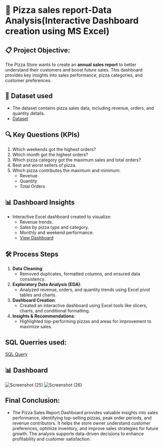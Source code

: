 # 🍕 Pizza sales report-Data Analysis(Interactive Dashboard creation using MS Excel)
## 📋 Project Objective:
The Pizza Store wants to create an **annual sales report** to better understand their customers and boost future sales. This dashboard provides key insights into sales performance, pizza categories, and customer preferences.

## 📂 Dataset used
- The dataset contains pizza sales data, including revenue, orders, and quantity details.
- <a href="https://github.com/dheivii/pizza_dashboard/blob/main/pizza_sales.csv">Dataset</a>


## 🔍 Key Questions (KPIs)
1. Which weekends got the highest orders?
2. Which month got the highest orders?
3. Which pizza category got the maximum sales and total orders?
4. Best and worst sellers of pizza.
5. Which pizza contributes the maximum and minimum:
   - Revenue
   - Quantity
   - Total Orders

## 📊 Dashboard Insights
- Interactive Excel dashboard created to visualize:
  - Revenue trends.
  - Sales by pizza type and category.
  - Monthly and weekend performance.
  - <a href="https://github.com/dheivii/pizza_dashboard/blob/main/pizza_dashboard(powerBi).pdf">View Dashboard</a>

## 🛠️ Process Steps
1. **Data Cleaning**:
   - Removed duplicates, formatted columns, and ensured data consistency.
2. **Exploratory Data Analysis (EDA)**:
   - Analyzed revenue, orders, and quantity trends using Excel pivot tables and charts.
3. **Dashboard Creation**:
   - Created an interactive dashboard using Excel tools like slicers, charts, and conditional formatting.
4. **Insights & Recommendations**:
   - Highlighted top-performing pizzas and areas for improvement to maximize sales.
  
## SQL Querries used:
<a href="https://github.com/dheivii/pizza_dashboard/blob/main/PIZZA%20SALES%20SQL%20QUERIES(powerBi).docx">SQL Query</a>

## 📊 Dashboard
![Screenshot (25)](https://github.com/user-attachments/assets/98539d49-2967-48ac-9a46-bffbd261f240)
![Screenshot (26)](https://github.com/user-attachments/assets/cc66fbdc-82d6-4e7b-a2ac-e584a45c42ee)

## Final Conclusion:
- The Pizza Sales Report Dashboard provides valuable insights into sales performance, identifying top-selling pizzas, peak order periods, and revenue contributors. It helps the store owner understand customer preferences, optimize inventory, and improve sales strategies for future growth. The analysis supports data-driven decisions to enhance profitability and customer satisfaction.


